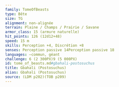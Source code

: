 ```yaml
---
family: TomeOfBeasts
type: Bête
size: TG
alignment: non-alignée
terrain: Plaine / Champs / Prairie / Savane
armor_class: 15 (armure naturelle)
hit_points: 126 (12d12+48)
speed: 15 m
skills: Perception +4, Discrétion +8
senses: Perception passive 14Perception passive 18
languages: —commun, géant
challenge: 6 (2 300PX)9 (5 000PX)
id: tome_of_beasts.md#gbahali-postosuchus
title: Gbahali (Postosuchus)
alias: Gbahali (Postosuchus)
source: (LDM p202)(TOB p209)
---
```


